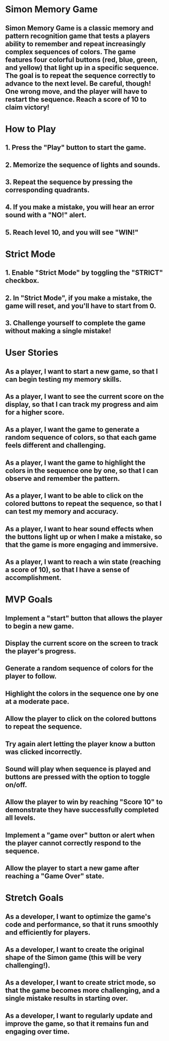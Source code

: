 # Simon Memory Game

## Simon Memory Game is a classic memory and pattern recognition game that tests a players ability to remember and repeat increasingly complex sequences of colors. The game features four colorful buttons (red, blue, green, and yellow) that light up in a specific sequence. The goal is to repeat the sequence correctly to advance to the next level. Be careful, though! One wrong move, and the player will have to restart the sequence. Reach a score of 10 to claim victory!

# How to Play
## 1. Press the "Play" button to start the game.
## 2. Memorize the sequence of lights and sounds.
## 3. Repeat the sequence by pressing the corresponding quadrants.
## 4. If you make a mistake, you will hear an error sound with a "NO!" alert.
## 5. Reach level 10, and you will see "WIN!"
# Strict Mode
## 1. Enable "Strict Mode" by toggling the "STRICT" checkbox.
## 2. In "Strict Mode", if you make a mistake, the game will reset, and you'll have to start from 0.
## 3. Challenge yourself to complete the game without making a single mistake!

# User Stories
## As a player, I want to start a new game, so that I can begin testing my memory skills.
## As a player, I want to see the current score on the display, so that I can track my progress and aim for a higher score.
## As a player, I want the game to generate a random sequence of colors, so that each game feels different and challenging.
## As a player, I want the game to highlight the colors in the sequence one by one, so that I can observe and remember the pattern.
## As a player, I want to be able to click on the colored buttons to repeat the sequence, so that I can test my memory and accuracy.
## As a player, I want to hear sound effects when the buttons light up or when I make a mistake, so that the game is more engaging and immersive.
## As a player, I want to reach a win state (reaching a score of 10), so that I have a sense of accomplishment.

# MVP Goals
## Implement a "start" button that allows the player to begin a new game.
## Display the current score on the screen to track the player's progress.
## Generate a random sequence of colors for the player to follow.
## Highlight the colors in the sequence one by one at a moderate pace.
## Allow the player to click on the colored buttons to repeat the sequence.
## Try again alert letting the player know a button was clicked incorrectly.
## Sound will play when sequence is played and buttons are pressed with the option to toggle on/off.
## Allow the player to win by reaching "Score 10" to demonstrate they have successfully completed all levels.
## Implement a "game over" button or alert when the player cannot correctly respond to the sequence.
## Allow the player to start a new game after reaching a "Game Over" state.

# Stretch Goals
## As a developer, I want to optimize the game's code and performance, so that it runs smoothly and efficiently for players.
## As a developer, I want to create the original shape of the Simon game (this will be very challenging!).
## As a developer, I want to create strict mode, so that the game becomes more challenging, and a single mistake results in starting over.
## As a developer, I want to regularly update and improve the game, so that it remains fun and engaging over time.